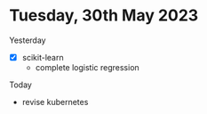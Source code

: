 # Tuesday, 30th May 2023

Yesterday
- [x] scikit-learn
	- complete logistic regression

Today
- revise kubernetes
